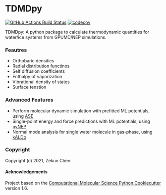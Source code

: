 TDMDpy
==============================
[//]: # (Badges)
[![GitHub Actions Build Status](https://github.com/REPLACE_WITH_OWNER_ACCOUNT/tdmdpy/workflows/CI/badge.svg)](https://github.com/REPLACE_WITH_OWNER_ACCOUNT/tdmdpy/actions?query=workflow%3ACI)
[![codecov](https://codecov.io/gh/REPLACE_WITH_OWNER_ACCOUNT/TDMDpy/branch/master/graph/badge.svg)](https://codecov.io/gh/REPLACE_WITH_OWNER_ACCOUNT/TDMDpy/branch/master)


TDMDpy: A python package to calculate thermodynamic quantities for water/ice systems from GPUMD/NEP simulations.

### Feautres
* Orthobaric densities
* Radial distribution functinos
* Self diffusion coefficients
* Enthalpy of vaporization
* Vibrational density of states
* Surface tenstion

### Advanced Features
* Perform molecular dynamic simulation with prefitted ML potentials, using [ASE](https://wiki.fysik.dtu.dk/ase/tutorials/md/md.html)
* Single-point energy and force predictions with ML potentials, using [pyNEP](https://github.com/bigd4/PyNEP)
* Normal mode analysis for single water molecule in gas-phase, using [kALDo](https://github.com/nanotheorygroup/kaldo)

### Copyright

Copyright (c) 2021, Zekun Chen


#### Acknowledgements
 
Project based on the 
[Computational Molecular Science Python Cookiecutter](https://github.com/molssi/cookiecutter-cms) version 1.6.
